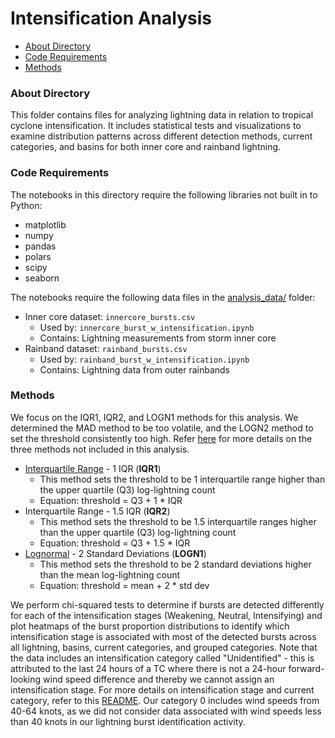 # Intensification Analysis

* [About Directory](#about)
* [Code Requirements](#requirements)
* [Methods](#methods)

<a id="about"></a>

### About Directory
This folder contains files for analyzing lightning data in relation to tropical cyclone intensification. It includes statistical tests and visualizations to examine distribution patterns across different detection methods, current categories, and basins for both inner core and rainband lightning.

<a id="requirements"></a>

### Code Requirements
The notebooks in this directory require the following libraries not built in to Python:
- matplotlib
- numpy
- pandas
- polars
- scipy
- seaborn

The notebooks require the following data files in the [analysis_data/](../analysis_data/) folder:
- Inner core dataset: `innercore_bursts.csv`
  - Used by: `innercore_burst_w_intensification.ipynb`
  - Contains: Lightning measurements from storm inner core
- Rainband dataset: `rainband_bursts.csv`
  - Used by: `rainband_burst_w_intensification.ipynb`
  - Contains: Lightning data from outer rainbands

<a id="methods"></a>

### Methods
We focus on the IQR1, IQR2, and LOGN1 methods for this analysis. We determined the MAD method to be too volatile, and the LOGN2 method to set the threshold consistently too high. Refer [here](../lightning_burst_identification/README.md#lightning-burst-detection-methods) for more details on the three methods not included in this analysis.

- [Interquartile Range](https://en.wikipedia.org/wiki/Interquartile_range) - 1 IQR (**IQR1**)
    - This method sets the threshold to be 1 interquartile range higher than the upper quartile (Q3) log-lightning count
    - Equation: threshold = Q3 + 1 * IQR
- Interquartile Range - 1.5 IQR (**IQR2**)
    - This method sets the threshold to be 1.5 interquartile ranges higher than the upper quartile (Q3) log-lightning count
    - Equation: threshold = Q3 + 1.5 * IQR
- [Lognormal](https://en.wikipedia.org/wiki/Log-normal_distribution) - 2 Standard Deviations (**LOGN1**)
    - This method sets the threshold to be 2 standard deviations higher than the mean log-lightning count
    - Equation: threshold = mean + 2 * std dev

We perform chi-squared tests to determine if bursts are detected differently for each of the intensification stages (Weakening, Neutral, Intensifying) and plot heatmaps of the burst proportion distributions to identify which intensification stage is associated with most of the detected bursts across all lightning, basins, current categories, and grouped categories. Note that the data includes an intensification category called "Unidentified" - this is attributed to the last 24 hours of a TC where there is not a 24-hour forward-looking wind speed difference and thereby we cannot assign an intensification stage. For more details on intensification stage and current category, refer to this [README](../README.md#background-information). Our category 0 includes wind speeds from 40-64 knots, as we did not consider data associated with wind speeds less than 40 knots in our lightning burst identification activity.